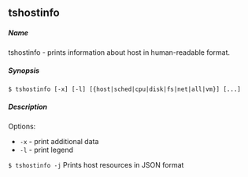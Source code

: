 ## tshostinfo

##### Name
tshostinfo - prints information about host in human-readable format.

##### Synopsis
`$ tshostinfo [-x] [-l] [{host|sched|cpu|disk|fs|net|all|vm}] [...]`

##### Description
Options:
   * `-x` - print additional data
   * `-l` - print legend

`$ tshostinfo -j` 
Prints host resources in JSON format